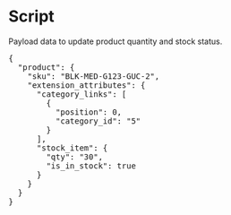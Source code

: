 # Script

Payload data to update product quantity and stock status.
<pre>
{
  "product": {
    "sku": "BLK-MED-G123-GUC-2",
    "extension_attributes": {
      "category_links": [
        {
          "position": 0,
          "category_id": "5"
        }
      ],
      "stock_item": {
        "qty": "30",
        "is_in_stock": true
      }
    }
  }
}
</pre>
